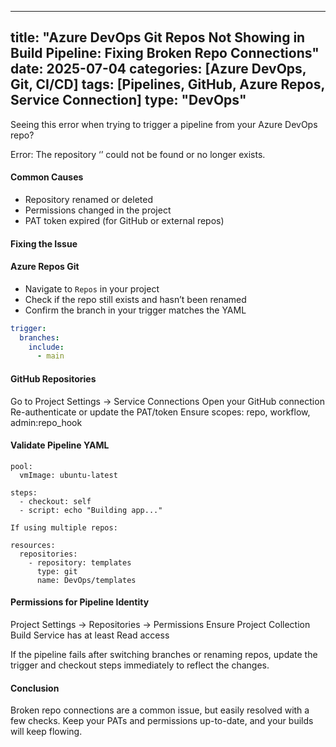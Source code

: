 
---
title: "Azure DevOps Git Repos Not Showing in Build Pipeline: Fixing Broken Repo Connections"
date: 2025-07-04
categories: [Azure DevOps, Git, CI/CD]
tags: [Pipelines, GitHub, Azure Repos, Service Connection]
type: "DevOps"
---


Seeing this error when trying to trigger a pipeline from your Azure DevOps repo?

Error: The repository ‘<repo-name>’ could not be found or no longer exists.

#### Common Causes

- Repository renamed or deleted
- Permissions changed in the project
- PAT token expired (for GitHub or external repos)

#### Fixing the Issue

#### Azure Repos Git

- Navigate to `Repos` in your project
- Check if the repo still exists and hasn’t been renamed
- Confirm the branch in your trigger matches the YAML

```yaml
trigger:
  branches:
    include:
      - main
```   
#### GitHub Repositories
Go to Project Settings → Service Connections
Open your GitHub connection
Re-authenticate or update the PAT/token
Ensure scopes: repo, workflow, admin:repo_hook

#### Validate Pipeline YAML
```  
pool:
  vmImage: ubuntu-latest

steps:
  - checkout: self
  - script: echo "Building app..."

If using multiple repos:

resources:
  repositories:
    - repository: templates
      type: git
      name: DevOps/templates
```  
#### Permissions for Pipeline Identity
Project Settings → Repositories → Permissions
Ensure Project Collection Build Service has at least Read access

If the pipeline fails after switching branches or renaming repos, update the trigger and checkout steps immediately to reflect the changes.

#### Conclusion
Broken repo connections are a common issue, but easily resolved with a few checks. Keep your PATs and permissions up-to-date, and your builds will keep flowing.

